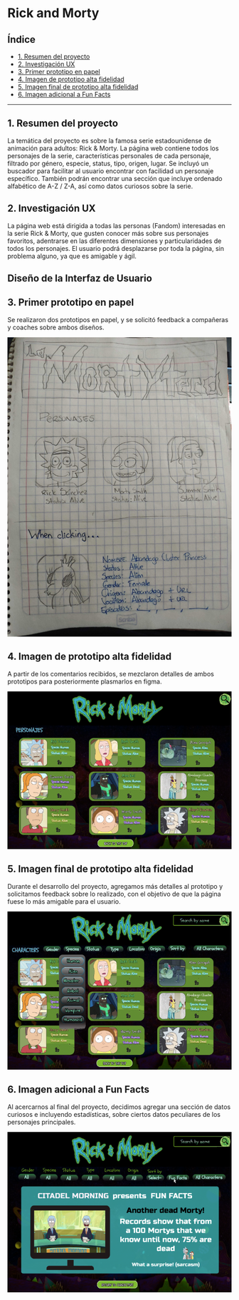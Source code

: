 # Rick and Morty

## Índice

* [1. Resumen del proyecto](#1-resumen-del-proyecto)
* [2. Investigación UX](#2-investigación-ux)
* [3. Primer prototipo en papel](#3-primer-prototipo-en-papel)      
* [4. Imagen de prototipo alta fidelidad ](#4-imagen-de-prototipo-alta-fidelidad)
* [5. Imagen final de prototipo alta fidelidad ](#5-imagen-final-de-prototipo-alta-fidelidad)
* [6. Imagen adicional a Fun Facts](#6-imagen-adicional-a-fun-facts)



***

## 1. Resumen del proyecto
La temática del proyecto es sobre la famosa serie estadounidense de animación 
para adultos: Rick & Morty. La página web contiene todos los personajes de la serie, 
características personales de cada personaje, filtrado por género, especie, status, 
tipo, origen, lugar. Se incluyó un buscador para facilitar al usuario encontrar con 
facilidad un personaje específico. También podrán encontrar una sección que incluye 
ordenado alfabético de A-Z / Z-A, así como datos curiosos sobre la serie. 

## 2. Investigación UX

La página web está dirigida a todas las personas (Fandom) interesadas en la serie Rick & Morty, 
que gusten conocer más sobre sus personajes favoritos, adentrarse en las diferentes dimensiones y 
particularidades de todos los personajes. El usuario podrá desplazarse por toda la página, sin
problema alguno, ya que es amigable y ágil.

## Diseño de la Interfaz de Usuario

## 3. Primer prototipo en papel
Se realizaron dos prototipos en papel, y se solicitó feedback a compañeras y coaches sobre ambos diseños.

![Primer prototipo en papel](img/ProLapiz.jpg)

## 4. Imagen de prototipo alta fidelidad
A partir de los comentarios recibidos, se mezclaron detalles de ambos prototipos para posteriormente plasmarlos en figma.

![Imagen de prototipo alta fidelidad](img/firstPAF.png)

## 5. Imagen final de prototipo alta fidelidad
Durante el desarrollo del proyecto, agregamos más detalles al prototipo y solicitamos feedback sobre lo realizado, 
con el objetivo de que la página fuese lo más amigable para el usuario.

![Imagen final de prototipo alta fidelidad](img/secondPAF.png)

## 6. Imagen adicional a Fun Facts
Al acercarnos al final del proyecto, decidimos agregar una sección de datos curiosos e incluyendo estadísticas, sobre ciertos datos peculiares de los personajes principales.

![Imagen adicional a Fun Facts](img/Funfacts.png) 
